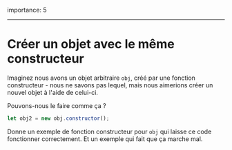 importance: 5

---

# Créer un objet avec le même constructeur

Imaginez nous avons un objet arbitraire `obj`, créé par une fonction constructeur - nous ne savons pas lequel, mais nous aimerions créer un nouvel objet à l'aide de celui-ci.

Pouvons-nous le faire comme ça ?

```js
let obj2 = new obj.constructor();
```

Donne un exemple de fonction constructeur pour `obj` qui laisse ce code fonctionner correctement.
Et un exemple qui fait que ça marche mal.
